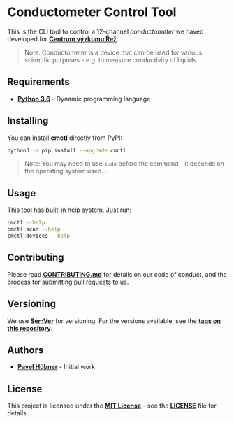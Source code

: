 # Conductometer Control Tool

This is the CLI tool to control a 12-channel _conductometer_ we haved developed for [**Centrum výzkumu Řež**](http://cvrez.cz/).

> Note: Conductometer is a device that can be used for various scientific purposes - e.g. to measure conductivity of liquids.

## Requirements

* [**Python 3.6**](https://www.python.org/) - Dynamic programming language

## Installing

You can install **cmctl** directly from PyPI:

```sh
python3 -m pip install --upgrade cmctl
```

> Note: You may need to use `sudo` before the command - it depends on the operating system used...

## Usage

This tool has built-in help system. Just run:

```sh
cmctl --help
cmctl scan --help
cmctl devices --help
```

## Contributing

Please read [**CONTRIBUTING.md**](CONTRIBUTING.md) for details on our code of conduct, and the process for submitting pull requests to us.

## Versioning

We use [**SemVer**](https://semver.org/) for versioning. For the versions available, see the [**tags on this repository**](https://github.com/hubpav/cmctl/tags).

## Authors

* [**Pavel Hübner**](https://github.com/hubpav) - Initial work

## License

This project is licensed under the [**MIT License**](https://opensource.org/licenses/MIT/) - see the [**LICENSE**](LICENSE) file for details.
